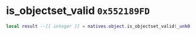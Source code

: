 # is_objectset_valid `0x552189FD`

```lua
local result --[[ integer ]] = natives.object.is_objectset_valid(_unk0 --[[ integer ]])
```
